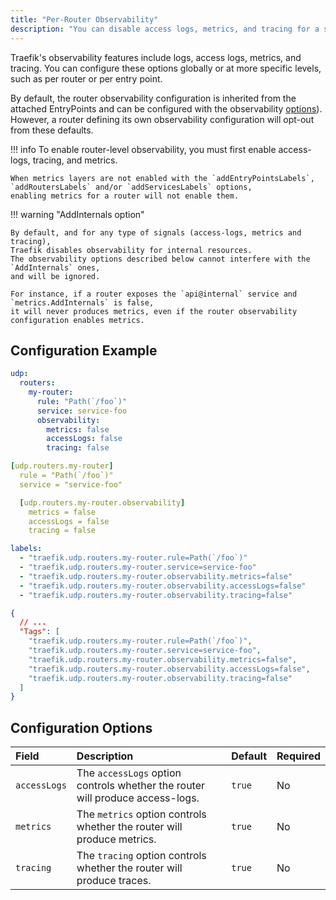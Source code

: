 ```yaml
---
title: "Per-Router Observability"
description: "You can disable access logs, metrics, and tracing for a specific entrypoint attached to a UDP Router. Read the technical documentation."
---
```


Traefik's observability features include logs, access logs, metrics, and tracing. You can configure these options globally or at more specific levels, such as per router or per entry point.

By default, the router observability configuration is inherited from the attached EntryPoints and can be configured with the observability [options](../../../install-configuration/entrypoints.md#configuration-options)).
However, a router defining its own observability configuration will opt-out from these defaults.

!!! info
    To enable router-level observability, you must first enable access-logs, tracing, and metrics.

    When metrics layers are not enabled with the `addEntryPointsLabels`, `addRoutersLabels` and/or `addServicesLabels` options,
    enabling metrics for a router will not enable them.

!!! warning "AddInternals option"

    By default, and for any type of signals (access-logs, metrics and tracing),
    Traefik disables observability for internal resources.
    The observability options described below cannot interfere with the `AddInternals` ones,
    and will be ignored.

    For instance, if a router exposes the `api@internal` service and `metrics.AddInternals` is false,
    it will never produces metrics, even if the router observability configuration enables metrics.

## Configuration Example

```yaml tab="Structured (YAML)"
udp:
  routers:
    my-router:
      rule: "Path(`/foo`)"
      service: service-foo
      observability:
        metrics: false
        accessLogs: false
        tracing: false
```

```yaml tab="Structured (TOML)"
[udp.routers.my-router]
  rule = "Path(`/foo`)"
  service = "service-foo"

  [udp.routers.my-router.observability]
    metrics = false
    accessLogs = false
    tracing = false
```

```yaml tab="Labels"
labels:
  - "traefik.udp.routers.my-router.rule=Path(`/foo`)"
  - "traefik.udp.routers.my-router.service=service-foo"
  - "traefik.udp.routers.my-router.observability.metrics=false"
  - "traefik.udp.routers.my-router.observability.accessLogs=false"
  - "traefik.udp.routers.my-router.observability.tracing=false"
```

```json tab="Tags"
{
  // ...
  "Tags": [
    "traefik.udp.routers.my-router.rule=Path(`/foo`)",
    "traefik.udp.routers.my-router.service=service-foo",
    "traefik.udp.routers.my-router.observability.metrics=false",
    "traefik.udp.routers.my-router.observability.accessLogs=false",
    "traefik.udp.routers.my-router.observability.tracing=false"
  ]
}
```

## Configuration Options

| Field | Description | Default | Required |
|:------|:------------|:--------|:---------|
| `accessLogs` | The `accessLogs` option controls whether the router will produce access-logs. | `true` | No |
| `metrics` | The `metrics` option controls whether the router will produce metrics. | `true` | No |
| `tracing` | The `tracing` option controls whether the router will produce traces. | `true` | No |
